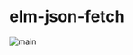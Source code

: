 # elm-json-fetch

![main](https://cloud.githubusercontent.com/assets/125707/9642832/1f6f08aa-51c7-11e5-8319-28fab4059d07.jpg)

